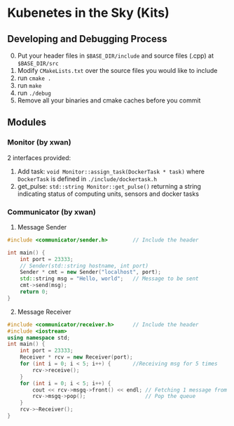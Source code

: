 # Kubenetes in the Sky (Kits)
## Developing and Debugging Process
0. Put your header files in `$BASE_DIR/include` and source files (.cpp) at `$BASE_DIR/src`
1. Modify `CMakeLists.txt` over the source files you would like to include
2. run `cmake .`
3. run `make`
4. run `./debug`
4. Remove all your binaries and cmake caches before you commit

## Modules
### Monitor (by xwan)
2 interfaces provided:
1. Add task: `void Monitor::assign_task(DockerTask * task)` where `DockerTask` is defined in `./include/dockertask.h`
2. get_pulse: `std::string Monitor::get_pulse()` returning a string indicating status of computing units, sensors and docker tasks
### Communicator (by xwan)
1. Message Sender
```c++
#include <communicator/sender.h>        // Include the header

int main() {
    int port = 23333;
    // Sender(std::string hostname, int port)
    Sender * cmt = new Sender("localhost", port);
    std::string msg = "Hello, world";   // Message to be sent
    cmt->send(msg);
    return 0;
}
```
2. Message Receiver
```c++
#include <communicator/receiver.h>      // Include the header
#include <iostream>
using namespace std;
int main() {
    int port = 23333;
    Receiver * rcv = new Receiver(port);
    for (int i = 0; i < 5; i++) {       //Receiving msg for 5 times
        rcv->receive();
    } 
    for (int i = 0; i < 5; i++) {
        cout << rcv->msgq->front() << endl; // Fetching 1 message from receiver
        rcv->msgq->pop();                   // Pop the queue
    }
    rcv->~Receiver();
}
```